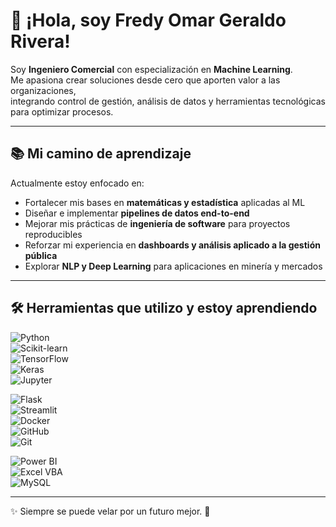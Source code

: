 # 👋 ¡Hola, soy Fredy Omar Geraldo Rivera!  

Soy **Ingeniero Comercial** con especialización en **Machine Learning**.  
Me apasiona crear soluciones desde cero que aporten valor a las organizaciones,  
integrando control de gestión, análisis de datos y herramientas tecnológicas para optimizar procesos.  

---

## 📚 Mi camino de aprendizaje  

Actualmente estoy enfocado en:  
- Fortalecer mis bases en **matemáticas y estadística** aplicadas al ML  
- Diseñar e implementar **pipelines de datos end-to-end**  
- Mejorar mis prácticas de **ingeniería de software** para proyectos reproducibles  
- Reforzar mi experiencia en **dashboards y análisis aplicado a la gestión pública**  
- Explorar **NLP y Deep Learning** para aplicaciones en minería y mercados  

---

## 🛠️ Herramientas que utilizo y estoy aprendiendo  

![Python](https://img.shields.io/badge/Python-3776AB?style=for-the-badge&logo=python&logoColor=white)  
![Scikit-learn](https://img.shields.io/badge/Scikit--learn-F7931E?style=for-the-badge&logo=scikit-learn&logoColor=white)  
![TensorFlow](https://img.shields.io/badge/TensorFlow-FF6F00?style=for-the-badge&logo=tensorflow&logoColor=white)  
![Keras](https://img.shields.io/badge/Keras-D00000?style=for-the-badge&logo=keras&logoColor=white)  
![Jupyter](https://img.shields.io/badge/Jupyter-F37626?style=for-the-badge&logo=jupyter&logoColor=white)  

![Flask](https://img.shields.io/badge/Flask-000000?style=for-the-badge&logo=flask&logoColor=white)  
![Streamlit](https://img.shields.io/badge/Streamlit-FF4B4B?style=for-the-badge&logo=streamlit&logoColor=white)  
![Docker](https://img.shields.io/badge/Docker-2496ED?style=for-the-badge&logo=docker&logoColor=white)  
![GitHub](https://img.shields.io/badge/GitHub-181717?style=for-the-badge&logo=github&logoColor=white)  
![Git](https://img.shields.io/badge/Git-F05032?style=for-the-badge&logo=git&logoColor=white)  

![Power BI](https://img.shields.io/badge/PowerBI-F2C811?style=for-the-badge&logo=powerbi&logoColor=black)  
![Excel VBA](https://img.shields.io/badge/Excel/VBA-217346?style=for-the-badge&logo=microsoft-excel&logoColor=white)  
![MySQL](https://img.shields.io/badge/MySQL-4479A1?style=for-the-badge&logo=mysql&logoColor=white)  

---

✨ Siempre se puede velar por un futuro mejor. 🚀
